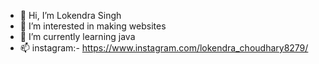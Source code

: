 - 👋 Hi, I’m Lokendra Singh
- 👀 I’m interested in making websites
- 🌱 I’m currently learning java
- 📫 instagram:- https://www.instagram.com/lokendra_choudhary8279/

<!---
lokendrasinghofficial is a ✨ special ✨ repository because its `README.md` (this file) appears on your GitHub profile.
You can click the Preview link to take a look at your changes.
--->
